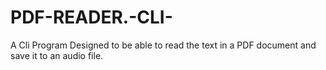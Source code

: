 # PDF-READER.-CLI-
A Cli Program Designed to be able to read the text in a PDF document and save it to an audio file.
